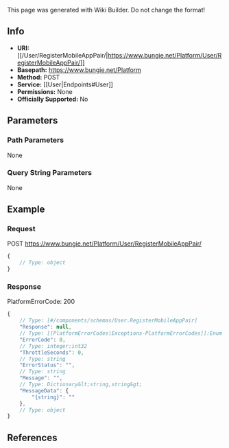 <span class="wiki-builder">This page was generated with Wiki Builder. Do not change the format!</span>

## Info


* **URI:** [[/User/RegisterMobileAppPair/|https://www.bungie.net/Platform/User/RegisterMobileAppPair/]]
* **Basepath:** https://www.bungie.net/Platform
* **Method:** POST
* **Service:** [[User|Endpoints#User]]
* **Permissions:** None
* **Officially Supported:** No

## Parameters
### Path Parameters
None

### Query String Parameters
None

## Example
### Request
POST https://www.bungie.net/Platform/User/RegisterMobileAppPair/
```javascript
{
    // Type: object
}

```

### Response
PlatformErrorCode: 200
```javascript
{
    // Type: [#/components/schemas/User.RegisterMobileAppPair]
    "Response": null,
    // Type: [[PlatformErrorCodes|Exceptions-PlatformErrorCodes]]:Enum
    "ErrorCode": 0,
    // Type: integer:int32
    "ThrottleSeconds": 0,
    // Type: string
    "ErrorStatus": "",
    // Type: string
    "Message": "",
    // Type: Dictionary&lt;string,string&gt;
    "MessageData": {
        "{string}": ""
    },
    // Type: object
}

```

## References
